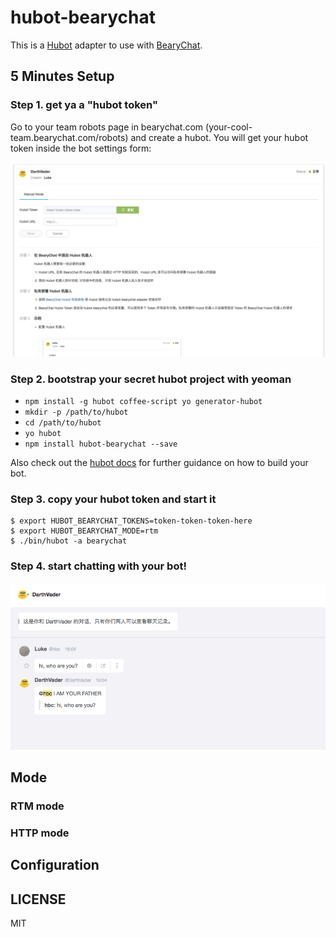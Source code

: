 # hubot-bearychat

This is a [Hubot](http://hubot.github.com/) adapter to use with [BearyChat](https://bearychat.com).

## 5 Minutes Setup

### Step 1. get ya a "hubot token"

Go to your team robots page in bearychat.com (your-cool-team.bearychat.com/robots)
and create a hubot. You will get your hubot token inside the bot settings form:

![art/create_hubot.png](art/create_hubot.png)

### Step 2. bootstrap your secret hubot project with yeoman

- `npm install -g hubot coffee-script yo generator-hubot`
- `mkdir -p /path/to/hubot`
- `cd /path/to/hubot`
- `yo hubot`
- `npm install hubot-bearychat --save`

Also check out the [hubot docs](https://github.com/github/hubot/tree/master/docs)
for further guidance on how to build your bot.

### Step 3. copy your hubot token and start it

```shell
$ export HUBOT_BEARYCHAT_TOKENS=token-token-token-here
$ export HUBOT_BEARYCHAT_MODE=rtm
$ ./bin/hubot -a bearychat
```

### Step 4. start chatting with your bot!

![art/bot_chat.png](art/bot_chat.png)

## Mode

### RTM mode

### HTTP mode

## Configuration

## LICENSE

MIT
